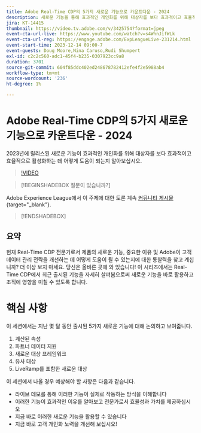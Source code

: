 ```yaml
---
title: Adobe Real-Time CDP의 5가지 새로운 기능으로 카운트다운 - 2024
description: 새로운 기능을 통해 효과적인 개인화를 위해 대상자를 보다 효과적이고 효율적으로 활성화하는 방법에 대해 알아봅니다.
jira: KT-14415
thumbnail: https://video.tv.adobe.com/v/3425754?format=jpeg
event-cta-url-live: https://www.youtube.com/watch?v=s4WhnJifWLk
event-cta-url-reg: https://engage.adobe.com/ExpLeagueLive-231214.html
event-start-time: 2023-12-14 09:00-7
event-guests: Doug Moore,Nina Caruso,Rudi Shumpert
exl-id: c2c2c560-adc1-45f4-b235-0307923cc9a8
duration: 3701
source-git-commit: 604f85ddc402ed248678782412efe4f2e5988ab4
workflow-type: tm+mt
source-wordcount: '236'
ht-degree: 1%

---
```


# Adobe Real-Time CDP의 5가지 새로운 기능으로 카운트다운 - 2024

2023년에 릴리스된 새로운 기능이 효과적인 개인화를 위해 대상자를 보다 효과적이고 효율적으로 활성화하는 데 어떻게 도움이 되는지 알아보십시오.

>[!VIDEO](https://video.tv.adobe.com/v/3425754/?quality=12&learn=on)

>[!BEGINSHADEBOX 질문이 있습니까?]

Adobe Experience League에서 이 주제에 대한 토론 계속 [커뮤니티 게시물](https://experienceleaguecommunities.adobe.com/t5/real-time-customer-data-platform/experience-league-live-post-session-discussion-countdown-to-2024/m-p/639558#M14){target="_blank"}.

>[!ENDSHADEBOX]

## 요약

현재 Real-Time CDP 전문가로서 제품의 새로운 기능, 중요한 이유 및 Adobe이 고객 데이터 관리 전략을 개선하는 데 어떻게 도움이 될 수 있는지에 대한 통찰력을 찾고 계십니까? 더 이상 보지 마세요. 당신은 올바른 곳에 와 있습니다! 이 시리즈에서는 Real-Time CDP에서 최근 출시된 기능을 자세히 살펴봄으로써 새로운 기능을 바로 활용하고 조직에 영향을 미칠 수 있도록 합니다.

# 핵심 사항

이 세션에서는 지난 몇 달 동안 출시된 5가지 새로운 기능에 대해 논의하고 보여줍니다.

1. 계산된 속성
2. 파트너 데이터 지원
3. 새로운 대상 프레임워크
4. 유사 대상
5. LiveRamp를 포함한 새로운 대상

이 세션에서 나올 경우 예상해야 할 사항은 다음과 같습니다.

* 라이브 데모를 통해 이러한 기능이 실제로 작동하는 방식을 이해합니다
* 이러한 기능이 효과적인 이유를 알아보고 전문가로서 효율성과 가치를 제공하십시오
* 지금 바로 이러한 새로운 기능을 활용할 수 있습니다
* 지금 바로 고객 개인화 노력을 개선해 보십시오!
